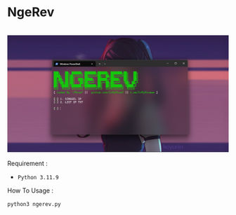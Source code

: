 <H1>NgeRev</H1>
<br>
<img src="https://github.com/InMyMine7/NgeRev/blob/main/Screenshot%202024-04-18%20154117.png"
<br>

Requirement :

- `Python 3.11.9`

How To Usage :

```
python3 ngerev.py
```

